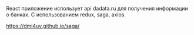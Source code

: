 React приложение использует api dadata.ru для получения информации о банках.
С использованием redux, saga, axios.

https://dmi4uv.github.io/saga/
